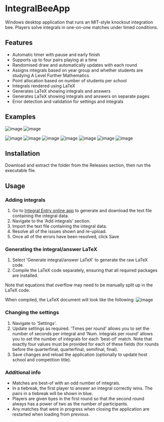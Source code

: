 # IntegralBeeApp

Windows desktop application that runs an MIT-style knockout integration bee. Players solve integrals in one-on-one matches under timed conditions.

## Features
- Automatic timer with pause and early finish
- Supports up to four pairs playing at a time
- Randomised draw and automatically updates with each round
- Assigns integrals based on year group and whether students are studying A Level Further Mathematics
- Point allocation based on number of students per school
- Integrals rendered using LaTeX
- Generates LaTeX showing integrals and answers
- Generates LaTeX showing integrals and answers on separate pages
- Error detection and validation for settings and integrals

## Examples

![image](https://github.com/Dinu-Filip/IntegralBeeApp/assets/65129331/0f4667ed-932e-4f3e-8ec8-c3322781f4cd)
![image](https://github.com/Dinu-Filip/IntegralBeeApp/assets/65129331/1d6aa82b-afb4-4ceb-a92b-ce5358ec2cc9)

![image](https://github.com/Dinu-Filip/IntegralBeeApp/assets/65129331/8b62f142-e914-427e-88ad-de46e4adcf97)
![image](https://github.com/Dinu-Filip/IntegralBeeApp/assets/65129331/9199bf39-8636-46c5-9e80-8bf4e2e7ac62)
![image](https://github.com/Dinu-Filip/IntegralBeeApp/assets/65129331/af9f1a88-17b4-4579-a69a-9ed535ba5698)
![image](https://github.com/Dinu-Filip/IntegralBeeApp/assets/65129331/8564ee14-c86c-43a8-b44f-40d0d63f64d5)
![image](https://github.com/Dinu-Filip/IntegralBeeApp/assets/65129331/c0f99009-316e-4737-995e-4f6e2d0b5813)
![image](https://github.com/Dinu-Filip/IntegralBeeApp/assets/65129331/91356175-ef66-4be2-a47f-f38cc681dcca)
![image](https://github.com/Dinu-Filip/IntegralBeeApp/assets/65129331/0f19bc41-d57b-46b6-8853-0056001f85a1)

## Installation

Download and extract the folder from the Releases section, then run the executable file.

## Usage

### Adding integrals

1. Go to [Integral Entry online app](https://alunity.github.io/integral-entry/) to generate and download the text file containing the integral data.
2. Navigate to the 'Add integrals' section.
3. Import the text file containing the integral data.
4. Resolve all of the issues shown and re-upload.
5. Once all of the errors have been resolved, click Save

### Generating the integral/answer LaTeX

1. Select 'Generate integral/answer LaTeX' to generate the raw LaTeX code.
2. Compile the LaTeX code separately, ensuring that all required packages are installed.

Note that equations that overflow may need to be manually split up in the LaTeX code.

When compiled, the LaTeX document will look like the following:
![image](https://github.com/Dinu-Filip/IntegralBeeApp/assets/65129331/5750d9e6-37ed-4d07-8eba-249b785918a8)

### Changing the settings

1. Navigate to 'Settings'.
2. Update settings as required. 'Times per round' allows you to set the number of seconds per integral and 'Num. integrals per round' allows you to set the number of integrals for each 'best-of' match. Note that exactly four values must be provided for each of these fields (for rounds before the quarterfinal, quarterfinal, semifinal, final).
4. Save changes and reload the application (optionally to update host school and competition title).

### Additional info
- Matches are best-of with an odd number of integrals.
- In a tiebreak, the first player to answer an integral correctly wins. The pairs in a tiebreak will be shown in blue.
- Players are given byes in the first round so that the second round always has a power of two as the number of participants.
- Any matches that were in progress when closing the application are restarted when loading from previous.
